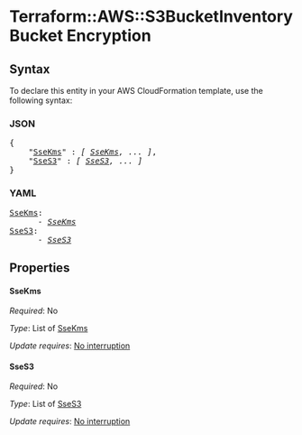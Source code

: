 # Terraform::AWS::S3BucketInventory Bucket Encryption

## Syntax

To declare this entity in your AWS CloudFormation template, use the following syntax:

### JSON

<pre>
{
    "<a href="#ssekms" title="SseKms">SseKms</a>" : <i>[ <a href="bucket-encryption-ssekms.md">SseKms</a>, ... ]</i>,
    "<a href="#sses3" title="SseS3">SseS3</a>" : <i>[ <a href="bucket-encryption-sses3.md">SseS3</a>, ... ]</i>
}
</pre>

### YAML

<pre>
<a href="#ssekms" title="SseKms">SseKms</a>: <i>
      - <a href="bucket-encryption-ssekms.md">SseKms</a></i>
<a href="#sses3" title="SseS3">SseS3</a>: <i>
      - <a href="bucket-encryption-sses3.md">SseS3</a></i>
</pre>

## Properties

#### SseKms

_Required_: No

_Type_: List of <a href="bucket-encryption-ssekms.md">SseKms</a>

_Update requires_: [No interruption](https://docs.aws.amazon.com/AWSCloudFormation/latest/UserGuide/using-cfn-updating-stacks-update-behaviors.html#update-no-interrupt)

#### SseS3

_Required_: No

_Type_: List of <a href="bucket-encryption-sses3.md">SseS3</a>

_Update requires_: [No interruption](https://docs.aws.amazon.com/AWSCloudFormation/latest/UserGuide/using-cfn-updating-stacks-update-behaviors.html#update-no-interrupt)

